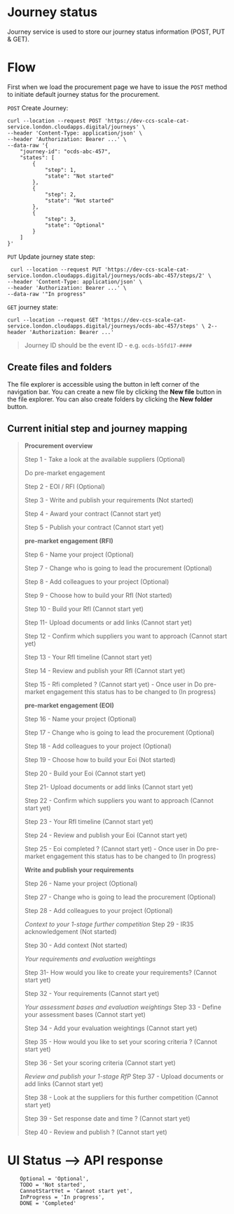# Journey status 

Journey service is used to store our journey status information (POST, PUT & GET).

# Flow

First when we load the procurement page we have to issue the `POST` method to initiate default journey status for the procurement.

`POST` Create Journey:

    curl --location --request POST 'https://dev-ccs-scale-cat-service.london.cloudapps.digital/journeys' \
    --header 'Content-Type: application/json' \
    --header 'Authorization: Bearer ...' \
    --data-raw '{
        "journey-id": "ocds-abc-457",
        "states": [
            {
                "step": 1,
                "state": "Not started"
            },
            {
                "step": 2,
                "state": "Not started"
            },
            {
                "step": 3,
                "state": "Optional"
            }
        ]
    }'
`PUT` Update journey state step:

     curl --location --request PUT 'https://dev-ccs-scale-cat-service.london.cloudapps.digital/journeys/ocds-abc-457/steps/2' \
    --header 'Content-Type: application/json' \
    --header 'Authorization: Bearer ...' \
    --data-raw '"In progress"

`GET` journey state:

    curl --location --request GET 'https://dev-ccs-scale-cat-service.london.cloudapps.digital/journeys/ocds-abc-457/steps' \ 2--header 'Authorization: Bearer ...'

> Journey ID should be the event ID - e.g. `ocds-b5fd17-####`

## Create files and folders

The file explorer is accessible using the button in left corner of the navigation bar. You can create a new file by clicking the **New file** button in the file explorer. You can also create folders by clicking the **New folder** button.

## Current initial step and journey mapping

> **Procurement overview**  
> 
> Step 1 - Take a look at the available suppliers (Optional)  
> 
> Do pre-market engagement  
> 
> Step 2 - EOI / RFI  (Optional)
> 
> Step 3 - Write and publish your requirements (Not started)
> 
> Step 4 - Award your contract (Cannot start yet)
>
> Step 5 - Publish your contract (Cannot start yet)
>   
> 
> **pre-market engagement (RFI)**  
> 
> Step 6 - Name your project (Optional)
> 
> Step 7 - Change who is going to lead the procurement (Optional)
> 
> Step 8 - Add colleagues to your project (Optional)
> 
>   
> 
> Step 9 - Choose how to build your RfI (Not started)
> 
> Step 10 - Build your RfI (Cannot start yet)
> 
> Step 11- Upload documents or add links (Cannot start yet)
> 
> Step 12 - Confirm which suppliers you want to approach (Cannot start
> yet)
> 
> Step 13 - Your RfI timeline (Cannot start yet)
> 
> Step 14 - Review and publish your RfI (Cannot start yet)
> 
> Step 15 - Rfi completed ? (Cannot start yet) - Once user in Do
> pre-market engagement this status has to be changed to (In progress)
> 
>   
> 
> **pre-market engagement (EOI)**  
> 
> Step 16 - Name your project (Optional)
> 
> Step 17 - Change who is going to lead the procurement (Optional)
> 
> Step 18 - Add colleagues to your project (Optional)
> 
>   
> 
> Step 19 - Choose how to build your Eoi (Not started)
> 
> Step 20 - Build your Eoi (Cannot start yet)
> 
> Step 21- Upload documents or add links (Cannot start yet)
> 
> Step 22 - Confirm which suppliers you want to approach (Cannot start
> yet)
> 
> Step 23 - Your RfI timeline (Cannot start yet)
> 
> Step 24 - Review and publish your Eoi (Cannot start yet)
> 
> Step 25 - Eoi completed ? (Cannot start yet) - Once user in Do
> pre-market engagement this status has to be changed to (In progress)
>   
> 
> **Write and publish your requirements**  
> 
> Step 26 - Name your project (Optional)
> 
> Step 27 - Change who is going to lead the procurement (Optional)
> 
> Step 28 - Add colleagues to your project (Optional)
> 
>   
> *Context to your 1-stage further competition*
> Step 29 - IR35 acknowledgement (Not started)
> 
> Step 30 - Add context (Not started)
>
> *Your requirements and evaluation weightings*
> 
> Step 31- How would you like to create your requirements? (Cannot start yet)
> 
> Step 32 - Your requirements (Cannot start yet)
> 
>
>*Your assessment bases and evaluation weightings*
> Step 33 - Define your assessment bases (Cannot start yet)
> 
> Step 34 - Add your evaluation weightings (Cannot start yet)
> 
> Step 35 - How would you like to set your scoring criteria ? (Cannot start yet)
>
> Step 36 - Set your scoring criteria (Cannot start yet)
> 
>
>*Review and publish your 1-stage RfP*
> Step 37 - Upload documents or add links (Cannot start yet)
> 
> Step 38 - Look at the suppliers for this further competition (Cannot start yet)
> 
> Step 39 - Set response date and time ? (Cannot start yet)
>
> Step 40 - Review and publish ? (Cannot start yet)

# UI Status --> API response

```
    Optional = 'Optional',
    TODO = 'Not started',
    CannotStartYet = 'Cannot start yet',
    InProgress = 'In progress',
    DONE = 'Completed'